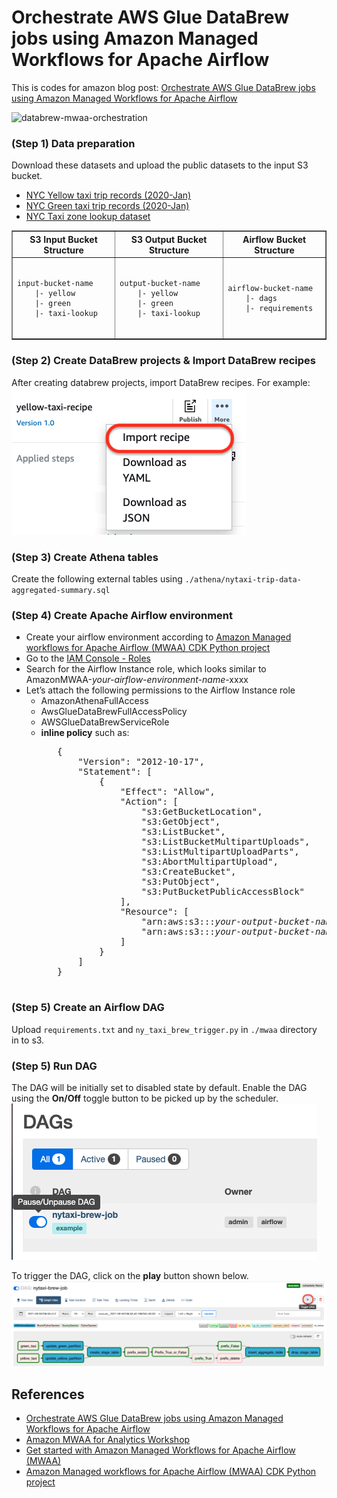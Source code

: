 # Orchestrate AWS Glue DataBrew jobs using Amazon Managed Workflows for Apache Airflow

This is codes for amazon blog post: [Orchestrate AWS Glue DataBrew jobs using Amazon Managed Workflows for Apache Airflow](https://aws.amazon.com/blogs/big-data/orchestrate-aws-glue-databrew-jobs-using-amazon-managed-workflows-for-apache-airflow/)

![databrew-mwaa-orchestration](https://d2908q01vomqb2.cloudfront.net/b6692ea5df920cad691c20319a6fffd7a4a766b8/2021/04/27/bdb1364-databrew-mwaa-orchestration-1.jpg)

### (Step 1) Data preparation
 Download these datasets and upload the public datasets to the input S3 bucket.
 * [NYC Yellow taxi trip records \(2020-Jan\)](https://s3.amazonaws.com/nyc-tlc/trip+data/yellow_tripdata_2020-01.csv)
 * [NYC Green taxi trip records \(2020-Jan\)](https://s3.amazonaws.com/nyc-tlc/trip+data/green_tripdata_2020-01.csv)
 * [NYC Taxi zone lookup dataset](https://s3.amazonaws.com/nyc-tlc/misc/taxi+_zone_lookup.csv)

<table border="1">
    <thead>
        <tr align="center">
            <th>S3 Input Bucket Structure</th>
            <th>S3 Output Bucket Structure</th>
            <th>Airflow Bucket Structure</th>
        </tr>
    </thead>
    <tbody>
        <tr align="left">
            <td>
                <pre><code>
input-bucket-name
    |- yellow
    |- green
    |- taxi-lookup
                </code></pre>
            </td>
            <td align="left">
                <pre><code>
output-bucket-name
    |- yellow
    |- green
    |- taxi-lookup
                </code></pre>
            </td>
            <td>
                <pre><code>
airflow-bucket-name
    |- dags
    |- requirements
                </code></pre>
            </td>
        </tr>
    </tbody>
</table>

### (Step 2) Create DataBrew projects & Import DataBrew recipes
 After creating databrew projects, import DataBrew recipes. For example:<br/>
 ![glue-databrew-import-recipes](./assets/glue-databrew-import-recipes.png)

### (Step 3) Create Athena tables
 Create the following external tables using `./athena/nytaxi-trip-data-aggregated-summary.sql`

### (Step 4) Create Apache Airflow environment
 * Create your airflow environment according to [Amazon Managed workflows for Apache Airflow (MWAA) CDK Python project](https://github.com/ksmin23/my-aws-cdk-examples/tree/main/mwaa)
 * Go to the [IAM Console - Roles](https://console.aws.amazon.com/iam/home?#/roles)
 * Search for the Airflow Instance role, which looks similar to AmazonMWAA-<i>your-airflow-environment-name</i>-xxxx
 * Let’s attach the following permissions to the Airflow Instance role
   + AmazonAthenaFullAccess
   + AwsGlueDataBrewFullAccessPolicy
   + AWSGlueDataBrewServiceRole
   + **inline policy** such as:
        <pre>
        {
            "Version": "2012-10-17",
            "Statement": [
                {
                    "Effect": "Allow",
                    "Action": [
                        "s3:GetBucketLocation",
                        "s3:GetObject",
                        "s3:ListBucket",
                        "s3:ListBucketMultipartUploads",
                        "s3:ListMultipartUploadParts",
                        "s3:AbortMultipartUpload",
                        "s3:CreateBucket",
                        "s3:PutObject",
                        "s3:PutBucketPublicAccessBlock"
                    ],
                    "Resource": [
                        "arn:aws:s3:::<i>your-output-bucket-name</i>",
                        "arn:aws:s3:::<i>your-output-bucket-name</i>/*"
                    ]
                }
            ]
        }
        </pre>

### (Step 5) Create an Airflow DAG
 Upload `requirements.txt` and `ny_taxi_brew_trigger.py` in `./mwaa` directory in to s3.

### (Step 5) Run DAG
 The DAG will be initially set to disabled state by default.
 Enable the DAG using the **On/Off** toggle button to be picked up by the scheduler.<br/> 
 ![airflow-unpause-dag](./assets/airflow-unpause-dag.png)

 To trigger the DAG, click on the **play** button shown below.<br/>
 ![airflow-trigger-dag](./assets/airflow-trigger-dag.png)

## References

 * [Orchestrate AWS Glue DataBrew jobs using Amazon Managed Workflows for Apache Airflow](https://aws.amazon.com/blogs/big-data/orchestrate-aws-glue-databrew-jobs-using-amazon-managed-workflows-for-apache-airflow/)
 * [Amazon MWAA for Analytics Workshop](https://amazon-mwaa-for-analytics.workshop.aws/en/)
 * [Get started with Amazon Managed Workflows for Apache Airflow \(MWAA\)](https://docs.aws.amazon.com/mwaa/latest/userguide/get-started.html)
 * [Amazon Managed workflows for Apache Airflow (MWAA) CDK Python project](https://github.com/ksmin23/my-aws-cdk-examples/tree/main/mwaa)
